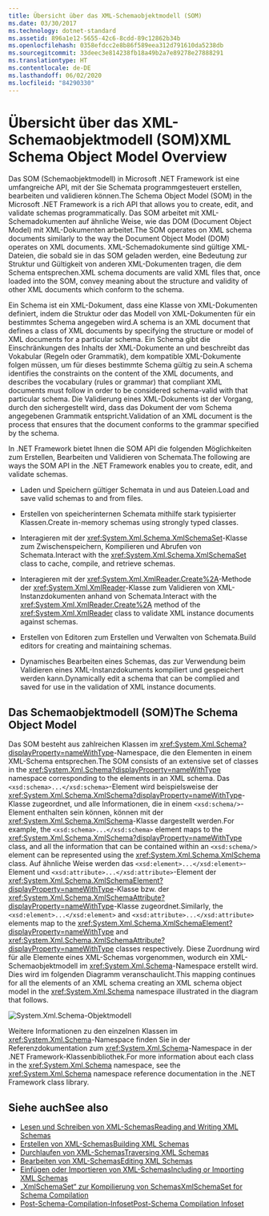 ```yaml
---
title: Übersicht über das XML-Schemaobjektmodell (SOM)
ms.date: 03/30/2017
ms.technology: dotnet-standard
ms.assetid: 896a1e12-5655-42c6-8cdd-89c12862b34b
ms.openlocfilehash: 0358efdcc2e8b86f589eea312d791610da5238db
ms.sourcegitcommit: 33deec3e814238fb18a49b2a7e89278e27888291
ms.translationtype: HT
ms.contentlocale: de-DE
ms.lasthandoff: 06/02/2020
ms.locfileid: "84290330"
---
```

# <a name="xml-schema-object-model-overview"></a><span data-ttu-id="ecd5e-102">Übersicht über das XML-Schemaobjektmodell (SOM)</span><span class="sxs-lookup"><span data-stu-id="ecd5e-102">XML Schema Object Model Overview</span></span>
<span data-ttu-id="ecd5e-103">Das SOM (Schemaobjektmodell) in Microsoft .NET Framework ist eine umfangreiche API, mit der Sie Schemata programmgesteuert erstellen, bearbeiten und validieren können.</span><span class="sxs-lookup"><span data-stu-id="ecd5e-103">The Schema Object Model (SOM) in the Microsoft .NET Framework is a rich API that allows you to create, edit, and validate schemas programmatically.</span></span> <span data-ttu-id="ecd5e-104">Das SOM arbeitet mit XML-Schemadokumenten auf ähnliche Weise, wie das DOM (Document Object Model) mit XML-Dokumenten arbeitet.</span><span class="sxs-lookup"><span data-stu-id="ecd5e-104">The SOM operates on XML schema documents similarly to the way the Document Object Model (DOM) operates on XML documents.</span></span> <span data-ttu-id="ecd5e-105">XML-Schemadokumente sind gültige XML-Dateien, die sobald sie in das SOM geladen werden, eine Bedeutung zur Struktur und Gültigkeit von anderen XML-Dokumenten tragen, die dem Schema entsprechen.</span><span class="sxs-lookup"><span data-stu-id="ecd5e-105">XML schema documents are valid XML files that, once loaded into the SOM, convey meaning about the structure and validity of other XML documents which conform to the schema.</span></span>  
  
 <span data-ttu-id="ecd5e-106">Ein Schema ist ein XML-Dokument, dass eine Klasse von XML-Dokumenten definiert, indem die Struktur oder das Modell von XML-Dokumenten für ein bestimmtes Schema angegeben wird.</span><span class="sxs-lookup"><span data-stu-id="ecd5e-106">A schema is an XML document that defines a class of XML documents by specifying the structure or model of XML documents for a particular schema.</span></span> <span data-ttu-id="ecd5e-107">Ein Schema gibt die Einschränkungen des Inhalts der XML-Dokumente an und beschreibt das Vokabular (Regeln oder Grammatik), dem kompatible XML-Dokumente folgen müssen, um für dieses bestimmte Schema gültig zu sein.</span><span class="sxs-lookup"><span data-stu-id="ecd5e-107">A schema identifies the constraints on the content of the XML documents, and describes the vocabulary (rules or grammar) that compliant XML documents must follow in order to be considered schema-valid with that particular schema.</span></span> <span data-ttu-id="ecd5e-108">Die Validierung eines XML-Dokuments ist der Vorgang, durch den sichergestellt wird, dass das Dokument der vom Schema angegebenen Grammatik entspricht.</span><span class="sxs-lookup"><span data-stu-id="ecd5e-108">Validation of an XML document is the process that ensures that the document conforms to the grammar specified by the schema.</span></span>  
  
 <span data-ttu-id="ecd5e-109">In .NET Framework bietet Ihnen die SOM API die folgenden Möglichkeiten zum Erstellen, Bearbeiten und Validieren von Schemata.</span><span class="sxs-lookup"><span data-stu-id="ecd5e-109">The following are ways the SOM API in the .NET Framework enables you to create, edit, and validate schemas.</span></span>  
  
- <span data-ttu-id="ecd5e-110">Laden und Speichern gültiger Schemata in und aus Dateien.</span><span class="sxs-lookup"><span data-stu-id="ecd5e-110">Load and save valid schemas to and from files.</span></span>  
  
- <span data-ttu-id="ecd5e-111">Erstellen von speicherinternen Schemata mithilfe stark typisierter Klassen.</span><span class="sxs-lookup"><span data-stu-id="ecd5e-111">Create in-memory schemas using strongly typed classes.</span></span>  
  
- <span data-ttu-id="ecd5e-112">Interagieren mit der <xref:System.Xml.Schema.XmlSchemaSet>-Klasse zum Zwischenspeichern, Kompilieren und Abrufen von Schemata.</span><span class="sxs-lookup"><span data-stu-id="ecd5e-112">Interact with the <xref:System.Xml.Schema.XmlSchemaSet> class to cache, compile, and retrieve schemas.</span></span>  
  
- <span data-ttu-id="ecd5e-113">Interagieren mit der <xref:System.Xml.XmlReader.Create%2A>-Methode der <xref:System.Xml.XmlReader>-Klasse zum Validieren von XML-Instanzdokumenten anhand von Schemata.</span><span class="sxs-lookup"><span data-stu-id="ecd5e-113">Interact with the <xref:System.Xml.XmlReader.Create%2A> method of the <xref:System.Xml.XmlReader> class to validate XML instance documents against schemas.</span></span>  
  
- <span data-ttu-id="ecd5e-114">Erstellen von Editoren zum Erstellen und Verwalten von Schemata.</span><span class="sxs-lookup"><span data-stu-id="ecd5e-114">Build editors for creating and maintaining schemas.</span></span>  
  
- <span data-ttu-id="ecd5e-115">Dynamisches Bearbeiten eines Schemas, das zur Verwendung beim Validieren eines XML-Instanzdokuments kompiliert und gespeichert werden kann.</span><span class="sxs-lookup"><span data-stu-id="ecd5e-115">Dynamically edit a schema that can be complied and saved for use in the validation of XML instance documents.</span></span>  
  
## <a name="the-schema-object-model"></a><span data-ttu-id="ecd5e-116">Das Schemaobjektmodell (SOM)</span><span class="sxs-lookup"><span data-stu-id="ecd5e-116">The Schema Object Model</span></span>  
 <span data-ttu-id="ecd5e-117">Das SOM besteht aus zahlreichen Klassen im <xref:System.Xml.Schema?displayProperty=nameWithType>-Namespace, die den Elementen in einem XML-Schema entsprechen.</span><span class="sxs-lookup"><span data-stu-id="ecd5e-117">The SOM consists of an extensive set of classes in the <xref:System.Xml.Schema?displayProperty=nameWithType> namespace corresponding to the elements in an XML schema.</span></span> <span data-ttu-id="ecd5e-118">Das `<xsd:schema>...</xsd:schema>`-Element wird beispielsweise der <xref:System.Xml.Schema.XmlSchema?displayProperty=nameWithType>-Klasse zugeordnet, und alle Informationen, die in einem `<xsd:schema/>`-Element enthalten sein können, können mit der <xref:System.Xml.Schema.XmlSchema>-Klasse dargestellt werden.</span><span class="sxs-lookup"><span data-stu-id="ecd5e-118">For example, the `<xsd:schema>...</xsd:schema>` element maps to the <xref:System.Xml.Schema.XmlSchema?displayProperty=nameWithType> class, and all the information that can be contained within an `<xsd:schema/>` element can be represented using the <xref:System.Xml.Schema.XmlSchema> class.</span></span> <span data-ttu-id="ecd5e-119">Auf ähnliche Weise werden das `<xsd:element>...</xsd:element>`-Element und `<xsd:attribute>...</xsd:attribute>`-Element der <xref:System.Xml.Schema.XmlSchemaElement?displayProperty=nameWithType>-Klasse bzw. der <xref:System.Xml.Schema.XmlSchemaAttribute?displayProperty=nameWithType>-Klasse zugeordnet.</span><span class="sxs-lookup"><span data-stu-id="ecd5e-119">Similarly, the `<xsd:element>...</xsd:element>` and `<xsd:attribute>...</xsd:attribute>` elements map to the <xref:System.Xml.Schema.XmlSchemaElement?displayProperty=nameWithType> and <xref:System.Xml.Schema.XmlSchemaAttribute?displayProperty=nameWithType> classes respectively.</span></span> <span data-ttu-id="ecd5e-120">Diese Zuordnung wird für alle Elemente eines XML-Schemas vorgenommen, wodurch ein XML-Schemaobjektmodell im <xref:System.Xml.Schema>-Namespace erstellt wird. Dies wird im folgenden Diagramm veranschaulicht.</span><span class="sxs-lookup"><span data-stu-id="ecd5e-120">This mapping continues for all the elements of an XML schema creating an XML schema object model in the <xref:System.Xml.Schema> namespace illustrated in the diagram that follows.</span></span>  
  
 ![System.Xml.Schema-Objektmodell](./media/xml-schema-object-model-overview/xml-schema-object-model.gif)  
  
 <span data-ttu-id="ecd5e-122">Weitere Informationen zu den einzelnen Klassen im <xref:System.Xml.Schema>-Namespace finden Sie in der Referenzdokumentation zum <xref:System.Xml.Schema>-Namespace in der .NET Framework-Klassenbibliothek.</span><span class="sxs-lookup"><span data-stu-id="ecd5e-122">For more information about each class in the <xref:System.Xml.Schema> namespace, see the <xref:System.Xml.Schema> namespace reference documentation in the .NET Framework class library.</span></span>  
  
## <a name="see-also"></a><span data-ttu-id="ecd5e-123">Siehe auch</span><span class="sxs-lookup"><span data-stu-id="ecd5e-123">See also</span></span>

- [<span data-ttu-id="ecd5e-124">Lesen und Schreiben von XML-Schemas</span><span class="sxs-lookup"><span data-stu-id="ecd5e-124">Reading and Writing XML Schemas</span></span>](reading-and-writing-xml-schemas.md)
- [<span data-ttu-id="ecd5e-125">Erstellen von XML-Schemas</span><span class="sxs-lookup"><span data-stu-id="ecd5e-125">Building XML Schemas</span></span>](building-xml-schemas.md)
- [<span data-ttu-id="ecd5e-126">Durchlaufen von XML-Schemas</span><span class="sxs-lookup"><span data-stu-id="ecd5e-126">Traversing XML Schemas</span></span>](traversing-xml-schemas.md)
- [<span data-ttu-id="ecd5e-127">Bearbeiten von XML-Schemas</span><span class="sxs-lookup"><span data-stu-id="ecd5e-127">Editing XML Schemas</span></span>](editing-xml-schemas.md)
- [<span data-ttu-id="ecd5e-128">Einfügen oder Importieren von XML-Schemas</span><span class="sxs-lookup"><span data-stu-id="ecd5e-128">Including or Importing XML Schemas</span></span>](including-or-importing-xml-schemas.md)
- [<span data-ttu-id="ecd5e-129">„XmlSchemaSet“ zur Kompilierung von Schemas</span><span class="sxs-lookup"><span data-stu-id="ecd5e-129">XmlSchemaSet for Schema Compilation</span></span>](xmlschemaset-for-schema-compilation.md)
- [<span data-ttu-id="ecd5e-130">Post-Schema-Compilation-Infoset</span><span class="sxs-lookup"><span data-stu-id="ecd5e-130">Post-Schema Compilation Infoset</span></span>](post-schema-compilation-infoset.md)

